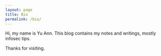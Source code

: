 ```yaml
---
layout: page
title: Bio
permalink: /bio/
---
```


Hi, my name is Yu Ann. This blog contains my notes and writings, mostly infosec tips. 

Thanks for visiting.
